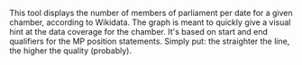 This tool displays the number of members of parliament per date for a given chamber, according to Wikidata. The graph is meant to quickly give a visual hint at the data coverage for the chamber. It's based on start and end qualifiers for the MP position statements. Simply put: the straighter the line, the higher the quality (probably).